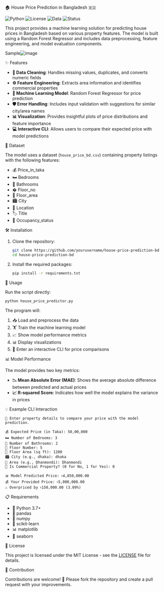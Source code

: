🏠 House Price Prediction in Bangladesh 🇧🇩

![Python](https://img.shields.io/badge/python-3.10%2B-blue)
![License](https://img.shields.io/badge/license-MIT-green)
![Data](https://img.shields.io/badge/dataset-2010--2022-orange)
![Status](https://img.shields.io/badge/status-active-brightgreen)

This project provides a machine learning solution for predicting house prices in Bangladesh based on various property features. The model is built using a Random Forest Regressor and includes data preprocessing, feature engineering, and model evaluation components.

Sample![image](https://github.com/user-attachments/assets/a0369cab-9823-433c-8454-b6ebe45ee0d9)

✨ Features

- **🧹 Data Cleaning**: Handles missing values, duplicates, and converts numeric fields
- **⚙️ Feature Engineering**: Extracts area information and identifies commercial properties
- **🤖 Machine Learning Model**: Random Forest Regressor for price prediction
- **🛡️ Error Handling**: Includes input validation with suggestions for similar city/area names
- **📊 Visualization**: Provides insightful plots of price distributions and feature importance
- **💻 Interactive CLI**: Allows users to compare their expected price with model predictions

📂 Dataset

The model uses a dataset (`house_price_bd.csv`) containing property listings with the following features:
- 💰 Price_in_taka
- 🛏️ Bedrooms
- 🚿 Bathrooms
- � Floor_no
- 📏 Floor_area
- 🏙️ City
- 📍 Location
- 🏷️ Title
- 🚪 Occupancy_status

🛠️ Installation

1. Clone the repository:
   ```bash
   git clone https://github.com/yourusername/house-price-prediction-bd.git](https://github.com/Souad-Hasan/House-Price-Prediction-in-Bangladesh-)
   cd house-price-prediction-bd
   ```

2. Install the required packages:
   ```bash
   pip install -r requirements.txt
   ```

 🚀 Usage

Run the script directly:
```bash
python house_price_predictor.py
```

The program will:
1. 📥 Load and preprocess the data
2. 🏋️ Train the machine learning model
3. 📈 Show model performance metrics
4. 📊 Display visualizations
5. 💬 Enter an interactive CLI for price comparisons

 📊 Model Performance

The model provides two key metrics:
- **📉 Mean Absolute Error (MAE)**: Shows the average absolute difference between predicted and actual prices
- **📈 R-squared Score**: Indicates how well the model explains the variance in prices

 💡 Example CLI Interaction

```
🔢 Enter property details to compare your price with the model prediction.

💰 Expected Price (in Taka): 50,00,000
🛏️ Number of Bedrooms: 3
🚿 Number of Bathrooms: 2
🏢 Floor Number: 5
📏 Floor Area (sq ft): 1200
🏙️ City (e.g., dhaka): dhaka
📍 Area (e.g., Dhanmondi): Dhanmondi
🏪 Is Commercial Property? (0 for No, 1 for Yes): 0

📊 Model Predicted Price: ৳4,850,000.00
💰 Your Provided Price: ৳5,000,000.00
⚠️ Overpriced by ৳150,000.00 (3.09%)
```

 📋 Requirements

- 🐍 Python 3.7+
- 🐼 pandas
- 🔢 numpy
- 🤖 scikit-learn
- 📊 matplotlib
- 🌊 seaborn

 📜 License

This project is licensed under the MIT License - see the [LICENSE](https://github.com/Souad-Hasan/House-Price-Prediction-in-Bangladesh-/blob/725e4ce32eb5a2a9614f7c8c1fdd1932511726b4/LICENSE.txt) file for details.

 🤝 Contribution

Contributions are welcome! 🙌 Please fork the repository and create a pull request with your improvements.
